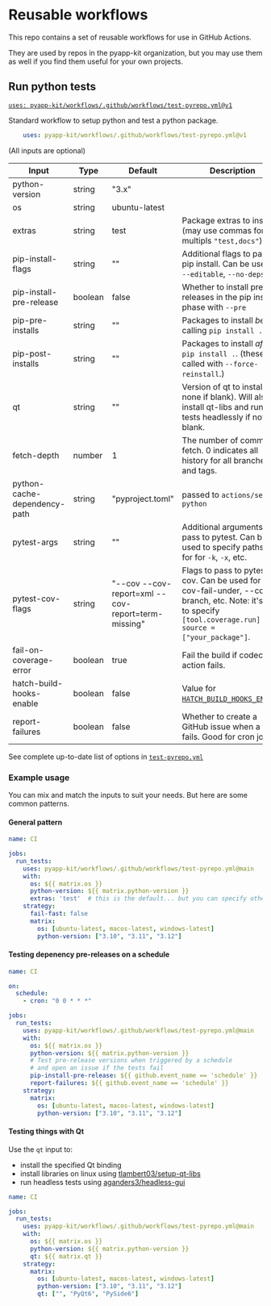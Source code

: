 # Reusable workflows

This repo contains a set of reusable workflows for use in GitHub Actions.

They are used by repos in the pyapp-kit organization, but you may use them
as well if you find them useful for your own projects.

## Run python tests

[`uses: pyapp-kit/workflows/.github/workflows/test-pyrepo.yml@v1`](.github/workflows/test-pyrepo.yml)

Standard workflow to setup python and test a python package.

```yaml
    uses: pyapp-kit/workflows/.github/workflows/test-pyrepo.yml@v1
```

(All inputs are optional)

| Input | Type | Default | Description |
| --- | --- | --- | --- |
| python-version | string | "3.x" | |
| os | string | ubuntu-latest | |
| extras | string | test | Package extras to install (may use commas for multipls `"test,docs"`) |
| pip-install-flags | string | "" | Additional flags to pass to pip install. Can be used for `--editable`, `--no-deps`, etc. |
| pip-install-pre-release | boolean | false | Whether to install pre-releases in the pip install phase with `--pre` |
| pip-pre-installs | string | "" | Packages to install *before* calling `pip install .` |
| pip-post-installs | string | "" | Packages to install *after* `pip install .`. (these are called with `--force-reinstall`.)|
| qt | string | "" | Version of qt to install (or none if blank).  Will also install qt-libs and run tests headlessly if not blank.|
| fetch-depth | number | 1 | The number of commits to fetch. 0 indicates all history for all branches and tags. |
| python-cache-dependency-path | string | "pyproject.toml" | passed to `actions/setup-python` |
| pytest-args | string | "" | Additional arguments to pass to pytest. Can be used to specify paths or for for `-k`, `-x`, etc. |
| pytest-cov-flags | string | "--cov --cov-report=xml --cov-report=term-missing" | Flags to pass to pytest-cov. Can be used for --cov-fail-under, --cov-branch, etc. Note: it's best to specify `[tool.coverage.run] source = ["your_package"]`. |
| fail-on-coverage-error | boolean | true | Fail the build if codecov action fails. |
| hatch-build-hooks-enable | boolean | false | Value for [`HATCH_BUILD_HOOKS_ENABLE`](https://hatch.pypa.io/latest/config/build/#environment-variables). |
| report-failures | boolean | false | Whether to create a GitHub issue when a test fails. Good for cron jobs. |

See complete up-to-date list of options in [`test-pyrepo.yml`](.github/workflows/test-pyrepo.yml#L5)

### Example usage

You can mix and match the inputs to suit your needs.  But here are
some common patterns.

#### General pattern

```yaml
name: CI

jobs:
  run_tests:
    uses: pyapp-kit/workflows/.github/workflows/test-pyrepo.yml@main
    with:
      os: ${{ matrix.os }}
      python-version: ${{ matrix.python-version }}
      extras: 'test'  # this is the default... but you can specify others
    strategy:
      fail-fast: false
      matrix:
        os: [ubuntu-latest, macos-latest, windows-latest]
        python-version: ["3.10", "3.11", "3.12"]
```

#### Testing depenency pre-releases on a schedule

```yaml
name: CI

on:
  schedule:
    - cron: "0 0 * * *"

jobs:
  run_tests:
    uses: pyapp-kit/workflows/.github/workflows/test-pyrepo.yml@main
    with:
      os: ${{ matrix.os }}
      python-version: ${{ matrix.python-version }}
      # Test pre-release versions when triggered by a schedule
      # and open an issue if the tests fail
      pip-install-pre-release: ${{ github.event_name == 'schedule' }}
      report-failures: ${{ github.event_name == 'schedule' }}
    strategy:
      matrix:
        os: [ubuntu-latest, macos-latest, windows-latest]
        python-version: ["3.10", "3.11", "3.12"]
```

#### Testing things with Qt

Use the `qt` input to:

- install the specified Qt binding
- install libraries on linux using [tlambert03/setup-qt-libs](https://github.com/tlambert03/setup-qt-libs)
- run headless tests using [aganders3/headless-gui](https://github.com/aganders3/headless-gui)

```yaml
name: CI

jobs:
  run_tests:
    uses: pyapp-kit/workflows/.github/workflows/test-pyrepo.yml@main
    with:
      os: ${{ matrix.os }}
      python-version: ${{ matrix.python-version }}
      qt: ${{ matrix.qt }}
    strategy:
      matrix:
        os: [ubuntu-latest, macos-latest, windows-latest]
        python-version: ["3.10", "3.11", "3.12"]
        qt: ["", "PyQt6", "PySide6"]
```

